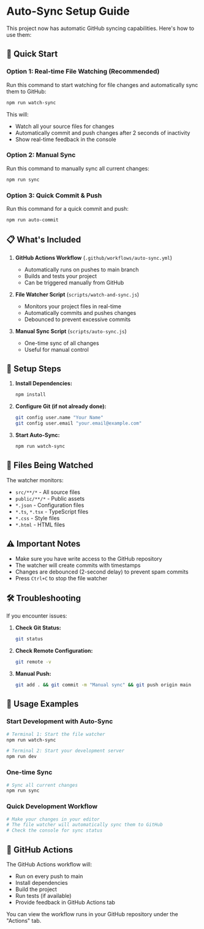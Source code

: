 # Auto-Sync Setup Guide

This project now has automatic GitHub syncing capabilities. Here's how to use them:

## 🚀 Quick Start

### Option 1: Real-time File Watching (Recommended)
Run this command to start watching for file changes and automatically sync them to GitHub:

```bash
npm run watch-sync
```

This will:
- Watch all your source files for changes
- Automatically commit and push changes after 2 seconds of inactivity
- Show real-time feedback in the console

### Option 2: Manual Sync
Run this command to manually sync all current changes:

```bash
npm run sync
```

### Option 3: Quick Commit & Push
Run this command for a quick commit and push:

```bash
npm run auto-commit
```

## 📋 What's Included

1. **GitHub Actions Workflow** (`.github/workflows/auto-sync.yml`)
   - Automatically runs on pushes to main branch
   - Builds and tests your project
   - Can be triggered manually from GitHub

2. **File Watcher Script** (`scripts/watch-and-sync.js`)
   - Monitors your project files in real-time
   - Automatically commits and pushes changes
   - Debounced to prevent excessive commits

3. **Manual Sync Script** (`scripts/auto-sync.js`)
   - One-time sync of all changes
   - Useful for manual control

## 🔧 Setup Steps

1. **Install Dependencies:**
   ```bash
   npm install
   ```

2. **Configure Git (if not already done):**
   ```bash
   git config user.name "Your Name"
   git config user.email "your.email@example.com"
   ```

3. **Start Auto-Sync:**
   ```bash
   npm run watch-sync
   ```

## 📁 Files Being Watched

The watcher monitors:
- `src/**/*` - All source files
- `public/**/*` - Public assets
- `*.json` - Configuration files
- `*.ts`, `*.tsx` - TypeScript files
- `*.css` - Style files
- `*.html` - HTML files

## ⚠️ Important Notes

- Make sure you have write access to the GitHub repository
- The watcher will create commits with timestamps
- Changes are debounced (2-second delay) to prevent spam commits
- Press `Ctrl+C` to stop the file watcher

## 🛠️ Troubleshooting

If you encounter issues:

1. **Check Git Status:**
   ```bash
   git status
   ```

2. **Check Remote Configuration:**
   ```bash
   git remote -v
   ```

3. **Manual Push:**
   ```bash
   git add . && git commit -m "Manual sync" && git push origin main
   ```

## 🎯 Usage Examples

### Start Development with Auto-Sync
```bash
# Terminal 1: Start the file watcher
npm run watch-sync

# Terminal 2: Start your development server
npm run dev
```

### One-time Sync
```bash
# Sync all current changes
npm run sync
```

### Quick Development Workflow
```bash
# Make your changes in your editor
# The file watcher will automatically sync them to GitHub
# Check the console for sync status
```

## 🔄 GitHub Actions

The GitHub Actions workflow will:
- Run on every push to main
- Install dependencies
- Build the project
- Run tests (if available)
- Provide feedback in GitHub Actions tab

You can view the workflow runs in your GitHub repository under the "Actions" tab. 